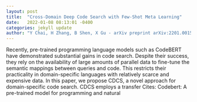 ```yaml
---
layout: post
title:  "Cross-Domain Deep Code Search with Few-Shot Meta Learning"
date:   2022-01-08 08:13:01 -0400
categories: jekyll update
author: "Y Chai, H Zhang, B Shen, X Gu - arXiv preprint arXiv:2201.00150, 2022"
---
```

Recently, pre-trained programming language models such as CodeBERT have demonstrated substantial gains in code search. Despite their success, they rely on the availability of large amounts of parallel data to fine-tune the semantic mappings between queries and code. This restricts their practicality in domain-specific languages with relatively scarce and expensive data. In this paper, we propose CDCS, a novel approach for domain-specific code search. CDCS employs a transfer Cites: Codebert: A pre-trained model for programming and natural